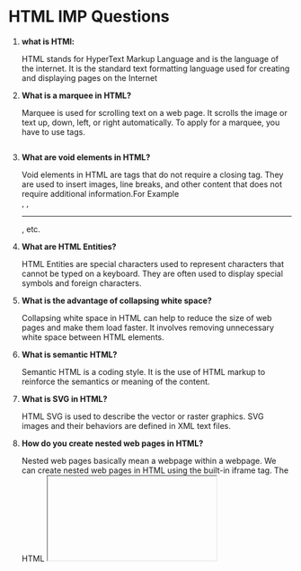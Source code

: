 # HTML IMP Questions


1. **what is HTMl:**

    HTML stands for HyperText Markup Language and is the language of the internet. It is the standard text formatting language used for creating and displaying pages on the Internet

2. **What is a marquee in HTML?**

    Marquee is used for scrolling text on a web page. It scrolls the image or text up, down, left, or right automatically. To apply for a marquee, you have to use </marquee> tags.

    ```
    
    ```

3. **What are void elements in HTML?**

    Void elements in HTML are tags that do not require a closing tag. They are used to insert images, line breaks, and other content that does not require additional information.For Example <br />, <img />, <hr />, etc.

4. **What are HTML Entities?**

    HTML Entities are special characters used to represent characters that cannot be typed on a keyboard. They are often used to display special symbols and foreign characters.

5. **What is the advantage of collapsing white space?**

    Collapsing white space in HTML can help to reduce the size of web pages and make them load faster. It involves removing unnecessary white space between HTML elements.

6. **What is semantic HTML?**

    Semantic HTML is a coding style. It is the use of HTML markup to reinforce the semantics or meaning of the content. 

7. **What is SVG in HTML?**

    HTML SVG is used to describe the vector or raster graphics. SVG images and their behaviors are defined in XML text files. 

8. **How do you create nested web pages in HTML?**

    Nested web pages basically mean a webpage within a webpage. We can create nested web pages in HTML using the built-in iframe tag. The HTML <iframe> tag defines an inline frame

9. **What is the difference between the ‘id' and ‘class' attributes of HTML elements?**

    The ‘id' attribute defines a unique identifier for an HTML element, while the ‘class' attribute defines a class for a group of elements. An ‘id' can only be used once on a page, while a ‘class' can be used multiple times.

10. **What is the role of the <meta> tag in HTML?**

    The <meta> tag provides additional information about the web page, such as the author, description, and keywords. It is located within the <head> section of the HTML document.

11. **What is the role of the action attribute in HTML forms?**

    The action attribute is used to specify the URL of the script or program that will process the data submitted by the form. When the user clicks the submit button, the form data is sent to the specified URL for processing.

12. **What is the role of the method attribute in HTML forms?**

    The method attribute is used to specify the HTTP method that will be used to submit the form data. The two most common methods are GET and POST. GET is used to retrieve data from the server, while POST is used to send data to the server

13. **What is the difference between “display: none” and “visibility: hidden” when used as attributes to the HTML element?**

    Elements with “display: none” are not visible and do not take up any space on the page, while elements with “visibility: hidden” are not visible but still take up space.

14. **What is the difference between link tag <link> and anchor tag <a>?**

    The <link> tag links external resources, such as CSS stylesheets, to an HTML document. The <a> tag creates links to other pages or resources within the same document.

15. **Differnce between HTML tags and elements:**

    HTML elements are defined by a starting tag, may contain some content and a closing tag.For example, <h1>Heading 1</h1> is a HTML element but just <h1> is a starting tag and </h1> is a closing tag.    

16.  **How to optimize website assets loading?**

    `CDN hosting` - A CDN or content delivery network is geographically distributed servers to help reduce latency.
    `Minify scripts` - This reduces the overall file size of js and CSS files.
    `Lazy Loading` - Instead of loading all the assets at once, the non-critical assets can be loaded on a need basis.

17. **What are the different kinds of Doctypes available?**

    Strict Doctype ,Transitional Doctype, Frameset Doctype    

18. **How can we club two or more rows or columns into a single row or column in an HTML table?**

    HTML provides two table attributes “rowspan” and “colspan” to make a cell span to multiple rows and columns respectively.

19. **In how many ways you can display HTML elements?**

    `inline`: Using this we can display any block-level element as an inline element. The height and width attribute values of the element will not affect.

    `block`: using this, we can display any inline element as a block-level element. 

    `inline-block`: This property is similar to inline, except by using the display as inline-block, we can actually format the element using height and width values.

    `flex`: It displays the container and element as a flexible structure. It follows flexbox property.

    `inline-flex`: It displays the flex container as an inline element while its content follows the flexbox properties.

    `grid`: It displays the HTML elements as a grid container.

    `none`: Using this property we can hide the HTML element.

20. **What is the difference between `<figure>` tag and `<img>` tag?**

    The `<figure>` tag specifies the self-contained content, like diagrams, images, code snippets, etc. `<figure>` tag is used to semantically organize the contents of an image like image, image caption, etc., whereas the `<img>` tag is used to embed the picture in the HTML5 document

21. **What is the difference between <meter> tag and <progress> tag?**

    <progress> tag should be used when we want to show the completion progress of a task, whereas if we just want a scalar measurement within a known range or fraction value. Also, we can specify multiple extra attributes for <meter> tags like ‘form’, ‘low’, ‘high’, ‘min’, etc.

